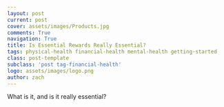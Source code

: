 ```yaml
---
layout: post
current: post
cover: assets/images/Products.jpg
comments: True
navigation: True
title: Is Essential Rewards Really Essential?
tags: physical-health financial-health mental-health getting-started
class: post-template
subclass: 'post tag-financial-health'
logo: assets/images/logo.png
author: zach
---
```


What is it, and is it really essential?


